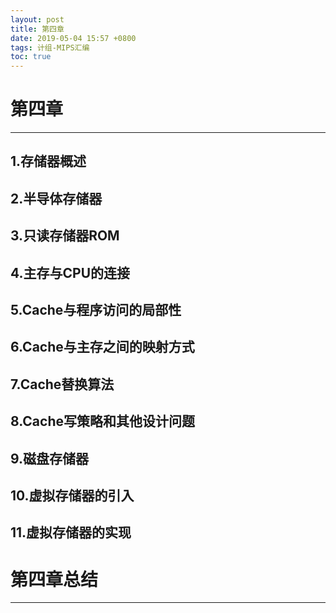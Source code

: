 ```yaml
---
layout: post
title: 第四章 
date: 2019-05-04 15:57 +0800
tags: 计组-MIPS汇编
toc: true
---
```

# 第四章
***
## 1.存储器概述
## 2.半导体存储器
## 3.只读存储器ROM
## 4.主存与CPU的连接
## 5.Cache与程序访问的局部性
## 6.Cache与主存之间的映射方式
## 7.Cache替换算法
## 8.Cache写策略和其他设计问题
## 9.磁盘存储器
## 10.虚拟存储器的引入
## 11.虚拟存储器的实现
# 第四章总结
***
